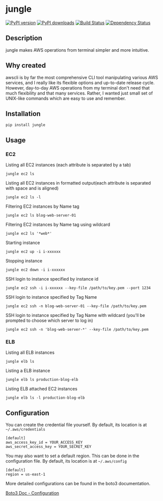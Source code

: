# jungle

[![PyPI version](https://img.shields.io/pypi/v/jungle.svg)](https://pypi.python.org/pypi/jungle)
[![PyPI downloads](https://img.shields.io/pypi/dm/jungle.svg)](https://pypi.python.org/pypi/jungle)
[![Build Status](https://travis-ci.org/achiku/jungle.svg)](https://travis-ci.org/achiku/jungle)
[![Dependency Status](https://gemnasium.com/achiku/jungle.svg)](https://gemnasium.com/achiku/jungle)


## Description

jungle makes AWS operations from terminal simpler and more intuitive.


## Why created

awscli is by far the most comprehensive CLI tool manipulating various AWS services, and I really like its flexible options and up-to-date release cycle. However, day-to-day AWS operations from my terminal don't need that much flexibility and that many services. Rather, I wanted just small set of UNIX-like commands which are easy to use and remember.

## Installation

```
pip install jungle
```

## Usage


### EC2

Listing all EC2 instances (each attribute is separated by a tab)

```
jungle ec2 ls
```

Listing all EC2 instances in formatted output(each attribute is separated with space and is aligned)

```
jungle ec2 ls -l
```

Filtering EC2 instances by Name tag

```
jungle ec2 ls blog-web-server-01
```

Filtering EC2 instances by Name tag using wildcard

```
jungle ec2 ls '*web*'
```

Starting instance

```
jungle ec2 up -i i-xxxxxx
```

Stopping instance

```
jungle ec2 down -i i-xxxxxx
```

SSH login to instance specified by instance id

```
jungle ec2 ssh -i i-xxxxxx --key-file /path/to/key.pem --port 1234
```

SSH login to instance specified by Tag Name

```
jungle ec2 ssh -n blog-web-server-01 --key-file /path/to/key.pem
```

SSH login to instance specified by Tag Name with wildcard (you'll be prompted to choose which server to log in)

```
jungle ec2 ssh -n 'blog-web-server-*' --key-file /path/to/key.pem
```


### ELB

Listing all ELB instances

```
jungle elb ls
```

Listing a ELB instance

```
jungle elb ls production-blog-elb
```

Listing ELB attached EC2 instances

```
jungle elb ls -l production-blog-elb
```


## Configuration

You can create the credential file yourself. By default, its location is at ```~/.aws/credentials```

```
[default]
aws_access_key_id = YOUR_ACCESS_KEY
aws_secret_access_key = YOUR_SECRET_KEY
```


You may also want to set a default region. This can be done in the configuration file. By default, its location is at ```~/.aws/config```

```
[default]
region = us-east-1
```

More detailed configurations can be found in the boto3 documentation.

[Boto3 Doc - Configuration](http://boto3.readthedocs.org/en/latest/guide/configuration.html#guide-configuration)
